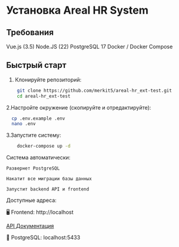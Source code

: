 # Установка Areal HR System

## Требования
Vue.js (3.5)
Node.JS (22)
PostgreSQL 17
Docker / Docker Compose

## Быстрый старт

1. Клонируйте репозиторий:
```bash
    git clone https://github.com/merkit5/areal-hr_ext-test.git
    cd areal-hr_ext-test
```
2.Настройте окружение (скопируйте и отредактируйте):
```bash
  cp .env.example .env
  nano .env 
```
3.Запустите систему:
```bash
    docker-compose up -d
```

Система автоматически:

    Развернет PostgreSQL
    
    Накатит все миграции базы данных
    
    Запустит backend API и frontend

Доступные адреса:

🖥️ Frontend: http://localhost

[API Документация](/api)

🐘 PostgreSQL: localhost:5433